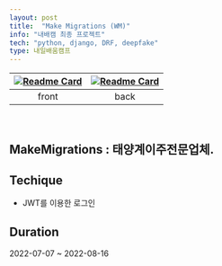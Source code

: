 ```yaml
---
layout: post
title:  "Make Migrations (WM)"
info: "내배캠 최종 프로젝트"
tech: "python, django, DRF, deepfake"
type: 내일배움캠프
---
```


|[![Readme Card](https://github-readme-stats.vercel.app/api/pin/?username=cmjcum&repo=WM_front)](https://github.com/cmjcum/WM_front)|[![Readme Card](https://github-readme-stats.vercel.app/api/pin/?username=cmjcum&repo=WM_back)](https://github.com/cmjcum/WM_back)|
|:---:|:---:|
|front|back|

<br/>

## MakeMigrations : 태양계이주전문업체.



## Techique
* JWT를 이용한 로그인



## Duration 
2022-07-07 ~ 2022-08-16